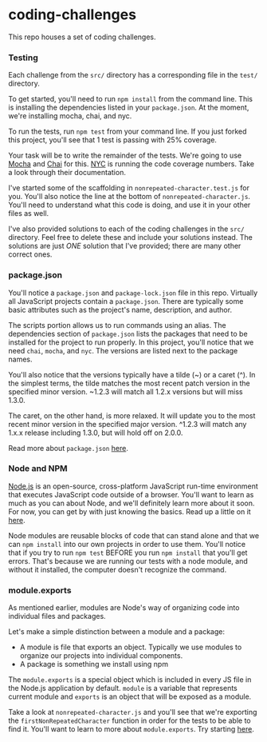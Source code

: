 # coding-challenges
This repo houses a set of coding challenges.

### Testing

Each challenge from the `src/` directory has a corresponding file in the `test/` directory.

To get started, you'll need to run `npm install` from the command line. This is installing the dependencies listed in your `package.json`. At the moment, we're installing mocha, chai, and nyc.

To run the tests, run `npm test` from your command line. If you just forked this project, you'll see that 1 test is passing with 25% coverage.

Your task will be to write the remainder of the tests. We're going to use [Mocha](https://mochajs.org/) and [Chai](https://www.chaijs.com/) for this. [NYC](https://github.com/istanbuljs/nyc) is running the code coverage numbers. Take a look through their documentation.

I've started some of the scaffolding in `nonrepeated-character.test.js` for you. You'll also notice the line at the bottom of `nonrepeated-character.js`. You'll need to understand what this code is doing, and use it in your other files as well.

I've also provided solutions to each of the coding challenges in the `src/` directory. Feel free to delete these and include your solutions instead. The solutions are just *ONE* solution that I've provided; there are many other correct ones.

### package.json

You'll notice a `package.json` and `package-lock.json` file in this repo. Virtually all JavaScript projects contain a `package.json`. There are typically some basic attributes such as the project's name, description, and author.

The scripts portion allows us to run commands using an alias. The dependencies section of `package.json` lists the packages that need to be installed for the project to run properly. In this project, you'll notice that we need `chai`, `mocha`, and `nyc`. The versions are listed next to the package names.

You'll also notice that the versions typically have a tilde (~) or a caret (^). In the simplest terms, the tilde matches the most recent patch version in the specified minor version. ~1.2.3 will match all 1.2.x versions but will miss 1.3.0.

The caret, on the other hand, is more relaxed. It will update you to the most recent minor version in the specified major version. ^1.2.3 will match any 1.x.x release including 1.3.0, but will hold off on 2.0.0.

Read more about `package.json` [here](https://docs.npmjs.com/files/package.json).

### Node and NPM

[Node.js](www.nodejs.org) is an open-source, cross-platform JavaScript run-time environment that executes JavaScript code outside of a browser. You'll want to learn as much as you can about Node, and we'll definitely learn more about it soon. For now, you can get by with just knowing the basics. Read up a little on it [here](https://medium.freecodecamp.org/what-exactly-is-node-js-ae36e97449f5).

Node modules are reusable blocks of code that can stand alone and that we can `npm install` into our own projects in order to use them. You'll notice that if you try to run `npm test` BEFORE you run `npm install` that you'll get errors. That's because we are running our tests with a node module, and without it installed, the computer doesn't recognize the command.

### module.exports

As mentioned earlier, modules are Node's way of organizing code into individual files and packages.

Let's make a simple distinction between a module and a package:

 - A module is file that exports an object. Typically we use modules to organize our projects into individual components.
 - A package is something we install using npm

The `module.exports` is a special object which is included in every JS file in the Node.js application by default. `module` is a variable that represents current module and `exports` is an object that will be exposed as a module.

Take a look at `nonrepeated-character.js` and you'll see that we're exporting the `firstNonRepeatedCharacter` function in order for the tests to be able to find it. You'll want to learn to more about `module.exports`. Try starting [here](https://www.sitepoint.com/understanding-module-exports-exports-node-js/).
